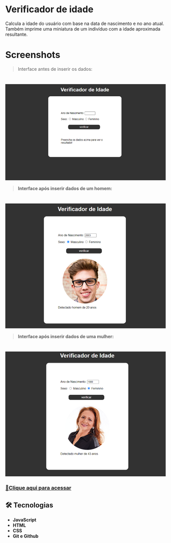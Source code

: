# Verificador de idade
Calcula a idade do usuário com base na data de nascimento e no ano atual. Também imprime uma miniatura
de um indivíduo com a idade aproximada resultante.

# Screenshots
>Interface antes de inserir os dados:<strong>
#
![preview](./.github/preview.png)

>Interface após inserir dados de um homem:<strong>
#
![preview](./.github/preview2.PNG)

>Interface após inserir dados de uma mulher:<strong>
#
![preview](./.github/preview3.PNG)

### [🔗Clique aqui para acessar](https://tiagow-san.github.io/Verificador-de-idade/)

## 🛠 Tecnologias

- JavaScript
- HTML
- CSS
- Git e Github
